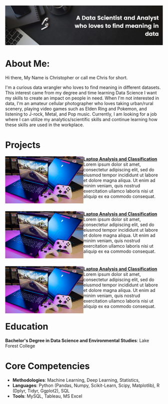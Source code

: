 ![image](Images/Quote.png) 

# About Me:

Hi there, My Name is Christopher or call me Chris for short.

I'm a curious data wrangler who loves to find meaning in different datasets. This interest came from my degree and time learning Data Science I want my skills to create an impact on people in need. When I'm not interested in data, I'm an amateur cellular photographer who loves taking urban/rural scenery, playing video games such as Elden Ring and Pokemon, and listening to J-rock, Metal, and Pop music. Currently, I am looking for a job where I can utilize my analytics/scientific skills and continue learning how these skills are used in the workplace.   

# Projects

<img align="left" width="250" height="150" src="Images/Laptop_proj.jpg"> **[Laptop Analysis and Classification](https://github.com/Christopher-Arzate/Code/blob/main/Laptops%20project/laptop_final.ipynb)**
Lorem ipsum dolor sit amet, consectetur adipiscing elit, sed do eiusmod tempor incididunt ut labore et dolore magna aliqua. Ut enim ad minim veniam, quis nostrud exercitation ullamco laboris nisi ut aliquip ex ea commodo consequat.
#
<img align="left" width="250" height="150" src="Images/Laptop_proj.jpg"> **[Laptop Analysis and Classification](https://github.com/Christopher-Arzate/Code/blob/main/Laptops%20project/laptop_final.ipynb)**
Lorem ipsum dolor sit amet, consectetur adipiscing elit, sed do eiusmod tempor incididunt ut labore et dolore magna aliqua. Ut enim ad minim veniam, quis nostrud exercitation ullamco laboris nisi ut aliquip ex ea commodo consequat.
#
<img align="left" width="250" height="150" src="Images/Laptop_proj.jpg"> **[Laptop Analysis and Classification](https://github.com/Christopher-Arzate/Code/blob/main/Laptops%20project/laptop_final.ipynb)**
Lorem ipsum dolor sit amet, consectetur adipiscing elit, sed do eiusmod tempor incididunt ut labore et dolore magna aliqua. Ut enim ad minim veniam, quis nostrud exercitation ullamco laboris nisi ut aliquip ex ea commodo consequat.
#

# Education
**Bachelor's Degree in  Data Science and Environmental Studies**: Lake Forest College

# Core Competencies

- **Methodologies**: Machine Learning, Deep Learning,  Statistics, 
- **Languages**: Python (Pandas, Numpy, Scikit-Learn, Scipy,  Matplotlib), R (Dplyr, Tidyr,  Ggplot2), SQL
- **Tools**: MySQL, Tableau, MS Excel


<!--
Here are some ideas to get you started:

- 🔭 I’m currently working on ...
- 🌱 I’m currently learning ...
- 👯 I’m looking to collaborate on ...
- 🤔 I’m looking for help with ...
- 💬 Ask me about ...
- 📫 How to reach me: ...
- 😄 Pronouns: ...
- ⚡ Fun fact: ...
-->
